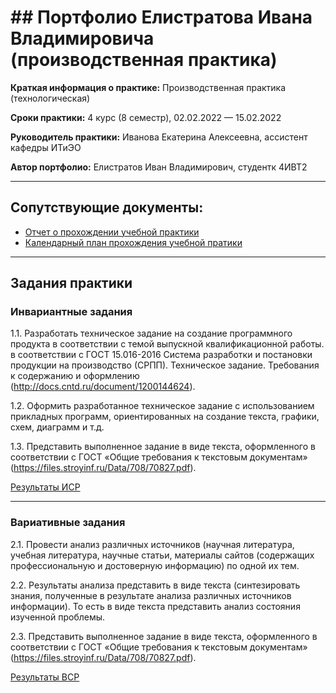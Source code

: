 # ## Портфолио Елистратова Ивана Владимировича (производственная практика)

**Краткая информация о практике:** Производственная практика (технологическая) 

**Сроки практики:** 4 курс (8 семестр), 02.02.2022 — 15.02.2022

**Руководитель практики:** Иванова Екатерина Алексеевна, ассистент кафедры ИТиЭО

**Автор портфолио:** Елистратов Иван Владимирович, студентк 4ИВТ2

------------

## Сопутствующие документы:
- [Отчет о прохождении учебной практики]()
- [Календарный план прохождения учебной пратики]()
------------

## Задания практики

### Инвариантные задания

1.1. Разработать техническое задание на создание программного продукта в соответствии с темой выпускной квалификационной работы. в соответствии с ГОСТ 15.016-2016 Система разработки и постановки продукции на производство (СРПП). Техническое задание. Требования к содержанию и оформлению (http://docs.cntd.ru/document/1200144624).

1.2. Оформить разработанное техническое задание с использованием прикладных программ, ориентированных на создание текста, графики, схем, диаграмм и т.д.

1.3. Представить выполненное задание в виде текста, оформленного в соответствии с ГОСТ «Общие требования к текстовым документам» (https://files.stroyinf.ru/Data/708/70827.pdf). 

[Результаты ИСР]()

------------

### Вариативные задания

2.1. Провести анализ различных источников (научная литература, учебная литература, научные статьи, материалы сайтов (содержащих профессиональную и достоверную информацию) по одной их тем.

2.2. Результаты анализа представить в виде текста (синтезировать знания, полученные в результате анализа различных источников информации). То есть в виде текста представить анализ состояния изученной проблемы.

2.3. Представить выполненное задание в виде текста, оформленного в соответствии с ГОСТ «Общие требования к текстовым документам» (https://files.stroyinf.ru/Data/708/70827.pdf).

[Результаты ВСР]()
